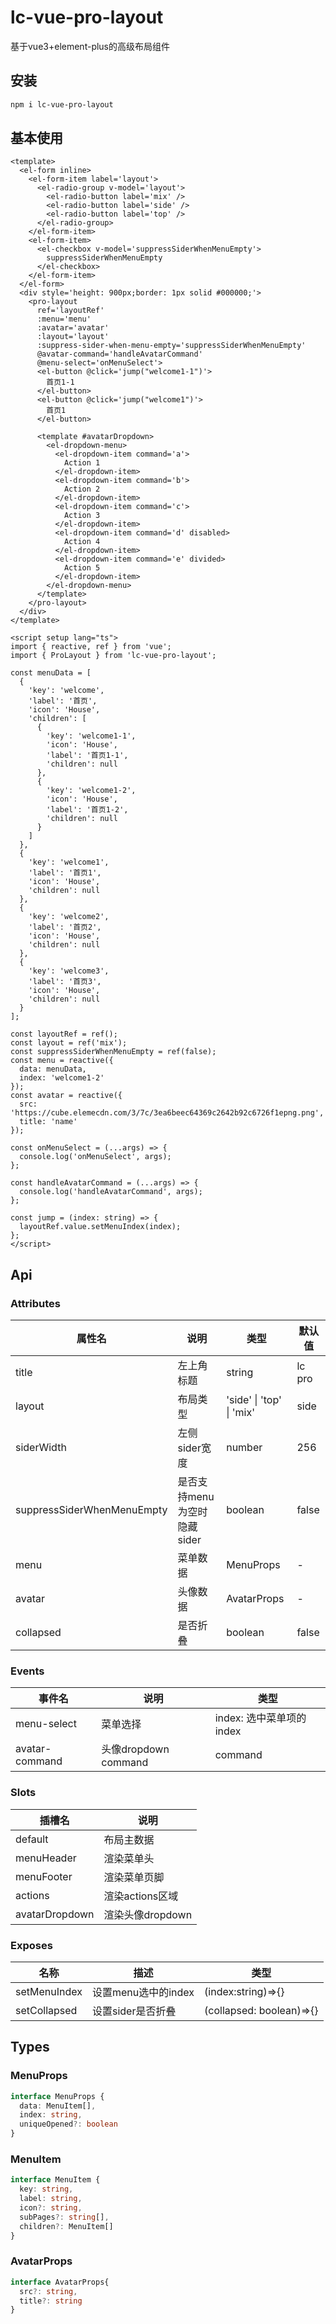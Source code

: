 # lc-vue-pro-layout

基于vue3+element-plus的高级布局组件

## 安装

```bash
npm i lc-vue-pro-layout
```

## 基本使用

```vue
<template>
  <el-form inline>
    <el-form-item label='layout'>
      <el-radio-group v-model='layout'>
        <el-radio-button label='mix' />
        <el-radio-button label='side' />
        <el-radio-button label='top' />
      </el-radio-group>
    </el-form-item>
    <el-form-item>
      <el-checkbox v-model='suppressSiderWhenMenuEmpty'>
        suppressSiderWhenMenuEmpty
      </el-checkbox>
    </el-form-item>
  </el-form>
  <div style='height: 900px;border: 1px solid #000000;'>
    <pro-layout
      ref='layoutRef'
      :menu='menu'
      :avatar='avatar'
      :layout='layout'
      :suppress-sider-when-menu-empty='suppressSiderWhenMenuEmpty'
      @avatar-command='handleAvatarCommand'
      @menu-select='onMenuSelect'>
      <el-button @click='jump("welcome1-1")'>
        首页1-1
      </el-button>
      <el-button @click='jump("welcome1")'>
        首页1
      </el-button>

      <template #avatarDropdown>
        <el-dropdown-menu>
          <el-dropdown-item command='a'>
            Action 1
          </el-dropdown-item>
          <el-dropdown-item command='b'>
            Action 2
          </el-dropdown-item>
          <el-dropdown-item command='c'>
            Action 3
          </el-dropdown-item>
          <el-dropdown-item command='d' disabled>
            Action 4
          </el-dropdown-item>
          <el-dropdown-item command='e' divided>
            Action 5
          </el-dropdown-item>
        </el-dropdown-menu>
      </template>
    </pro-layout>
  </div>
</template>

<script setup lang="ts">
import { reactive, ref } from 'vue';
import { ProLayout } from 'lc-vue-pro-layout';

const menuData = [
  {
    'key': 'welcome',
    'label': '首页',
    'icon': 'House',
    'children': [
      {
        'key': 'welcome1-1',
        'icon': 'House',
        'label': '首页1-1',
        'children': null
      },
      {
        'key': 'welcome1-2',
        'icon': 'House',
        'label': '首页1-2',
        'children': null
      }
    ]
  },
  {
    'key': 'welcome1',
    'label': '首页1',
    'icon': 'House',
    'children': null
  },
  {
    'key': 'welcome2',
    'label': '首页2',
    'icon': 'House',
    'children': null
  },
  {
    'key': 'welcome3',
    'label': '首页3',
    'icon': 'House',
    'children': null
  }
];

const layoutRef = ref();
const layout = ref('mix');
const suppressSiderWhenMenuEmpty = ref(false);
const menu = reactive({
  data: menuData,
  index: 'welcome1-2'
});
const avatar = reactive({
  src: 'https://cube.elemecdn.com/3/7c/3ea6beec64369c2642b92c6726f1epng.png',
  title: 'name'
});

const onMenuSelect = (...args) => {
  console.log('onMenuSelect', args);
};

const handleAvatarCommand = (...args) => {
  console.log('handleAvatarCommand', args);
};

const jump = (index: string) => {
  layoutRef.value.setMenuIndex(index);
};
</script>
```


## Api

### Attributes

| 属性名 | 说明 | 类型 | 默认值 |
| ---- | ---- | ---- | ---- |
| title | 左上角标题 | string | lc pro |
| layout | 布局类型 | 'side' \| 'top' \| 'mix' | side |
| siderWidth | 左侧sider宽度 | number | 256 |
| suppressSiderWhenMenuEmpty | 是否支持menu为空时隐藏sider | boolean | false |
| menu | 菜单数据 | MenuProps | - |
| avatar | 头像数据 | AvatarProps | - |
| collapsed | 是否折叠 | boolean | false | 

### Events

| 事件名 | 说明 | 类型 |
| ---- | ---- | ---- |
| menu-select | 菜单选择 | index: 选中菜单项的 index |
| avatar-command | 头像dropdown command | command |

### Slots

 | 插槽名 | 	说明 | 
 | ---- | ---- |
 | default | 布局主数据 |
 | menuHeader | 渲染菜单头 |
 | menuFooter | 渲染菜单页脚 | 
 | actions | 渲染actions区域 |
 | avatarDropdown | 渲染头像dropdown | 

### Exposes

| 名称 | 描述 | 类型 |
| ---- | ---- | ---- |
| setMenuIndex | 设置menu选中的index | (index:string)=>\{\} |
| setCollapsed | 设置sider是否折叠 | (collapsed: boolean)=>\{\} |


## Types

### MenuProps

```ts
interface MenuProps {
  data: MenuItem[],
  index: string,
  uniqueOpened?: boolean
}
```

### MenuItem

```ts
interface MenuItem {
  key: string,
  label: string,
  icon?: string,
  subPages?: string[],
  children?: MenuItem[]
}
```

### AvatarProps

```ts
interface AvatarProps{
  src?: string,
  title?: string
}
```